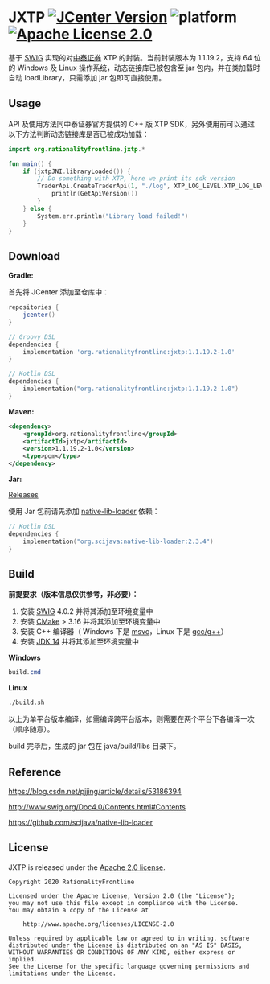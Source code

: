 # JXTP  [![JCenter Version](https://img.shields.io/bintray/v/rationalityfrontline/jxtp/jxtp?label=JCenter)](https://bintray.com/rationalityfrontline/jxtp/jxtp) ![platform](https://img.shields.io/badge/platform-windows%7Clinux-green) [![Apache License 2.0](https://img.shields.io/github/license/rationalityfrontline/jxtp)](https://github.com/RationalityFrontline/jxtp/blob/master/LICENSE)

基于 [SWIG](http://www.swig.org/) 实现的对[中泰证券](https://xtp.zts.com.cn/) XTP 的封装。当前封装版本为 1.1.19.2，支持 64 位的 Windows 及 Linux 操作系统，动态链接库已被包含至 jar 包内，并在类加载时自动 loadLibrary，只需添加 jar 包即可直接使用。

## Usage

API 及使用方法同中泰证券官方提供的 C++ 版 XTP SDK，另外使用前可以通过以下方法判断动态链接库是否已被成功加载：

```kotlin
import org.rationalityfrontline.jxtp.*

fun main() {
    if (jxtpJNI.libraryLoaded()) {
        // Do something with XTP, here we print its sdk version
        TraderApi.CreateTraderApi(1, "./log", XTP_LOG_LEVEL.XTP_LOG_LEVEL_INFO).apply {
        	println(GetApiVersion())
        }
    } else {
        System.err.println("Library load failed!")
    }
}
```

## Download

**Gradle:**

首先将 JCenter 添加至仓库中：

```groovy
repositories {
    jcenter()
}
```
```groovy
// Groovy DSL
dependencies {
    implementation 'org.rationalityfrontline:jxtp:1.1.19.2-1.0'
}
```
```kotlin
// Kotlin DSL
dependencies {
    implementation("org.rationalityfrontline:jxtp:1.1.19.2-1.0")
}
```

**Maven:**

```xml
<dependency>
	<groupId>org.rationalityfrontline</groupId>
	<artifactId>jxtp</artifactId>
	<version>1.1.19.2-1.0</version>
	<type>pom</type>
</dependency>
```
**Jar:**

[Releases](https://github.com/RationalityFrontline/jxtp/releases)

使用 Jar 包前请先添加 [native-lib-loader](https://github.com/scijava/native-lib-loader) 依赖：
```kotlin
// Kotlin DSL
dependencies {
    implementation("org.scijava:native-lib-loader:2.3.4")
}
```

## Build

**前提要求（版本信息仅供参考，非必要）：**

1. 安装 [SWIG](http://www.swig.org/download.html) 4.0.2 并将其添加至环境变量中
2. 安装 [CMake](https://cmake.org/download/) > 3.16 并将其添加至环境变量中
3. 安装 C++ 编译器（ Windows 下是 [msvc](https://visualstudio.microsoft.com/zh-hans/visual-cpp-build-tools/)，Linux 下是 [gcc/g++](https://gcc.gnu.org/)）
4. 安装 [JDK 14](https://jdk.java.net/14/) 并将其添加至环境变量中

**Windows**

```powershell
build.cmd
```

**Linux**

```bash
./build.sh
```
以上为单平台版本编译，如需编译跨平台版本，则需要在两个平台下各编译一次（顺序随意）。

build 完毕后，生成的 jar 包在 java/build/libs 目录下。

## Reference

https://blog.csdn.net/pjjing/article/details/53186394

http://www.swig.org/Doc4.0/Contents.html#Contents

https://github.com/scijava/native-lib-loader

## License

JXTP is released under the [Apache 2.0 license](https://github.com/RationalityFrontline/jxtp/blob/master/LICENSE).

```
Copyright 2020 RationalityFrontline

Licensed under the Apache License, Version 2.0 (the "License");
you may not use this file except in compliance with the License.
You may obtain a copy of the License at

    http://www.apache.org/licenses/LICENSE-2.0

Unless required by applicable law or agreed to in writing, software
distributed under the License is distributed on an "AS IS" BASIS,
WITHOUT WARRANTIES OR CONDITIONS OF ANY KIND, either express or implied.
See the License for the specific language governing permissions and
limitations under the License.
```
